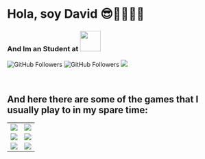 # Hola, soy David 😎👺🐱‍👤🐒
### And Im an Student at [<img src="https://www.cevbarcelona.com/wp-content/uploads/2018/08/favicon.png" width=48>](https://www.cevbarcelona.com/)

![GitHub Followers](https://img.shields.io/github/followers/DavidDiaz2A?style=social)
![GitHub Followers](https://img.shields.io/github/stars/DavidDiaz2A?style=social)
[![](https://img.shields.io/badge/Instagram-FFFFFF?style=social&logo=instagram&logoColor=E4405F)](https://www.instagram.com)

<br>

## And here there are some of the games that I usually play to in my spare time:

<table style="width:100%">
  <tr>
  <td>
	<a href="https://www.leagueoflegends.com/">
  		<img src="https://raw.githubusercontent.com/danigomezcev/danigomezcev/main/games/leagueoflegends.png">
	</a>
	</td>
  <td>
	<a href="https://www.labyrinthinegame.com/">
  		<img src="https://raw.githubusercontent.com/danigomezcev/danigomezcev/main/games/labyrinthine.png">
	</a>
	</td>
  </tr>
  <tr>
  <td>
	<a href="https://pokemonmasters-game.com/">
  		<img src="https://raw.githubusercontent.com/danigomezcev/danigomezcev/main/games/pokemonmasters.png">
	</a>
	</td>
	<td>
	<a href="https://disneymirrorverse.com/">
  		<img src="https://raw.githubusercontent.com/danigomezcev/danigomezcev/main/games/mirrorverse.png">
	</a>
	</td>
	</td>
    </tr>
    <tr>
    <td>
	<a href="https://www.devourgame.com/">
  		<img src="https://raw.githubusercontent.com/danigomezcev/danigomezcev/main/games/devour.png">
	</a>
	</td>
	<td>
	<a href="https://kineticgames.co.uk/">
  		<img src="https://raw.githubusercontent.com/danigomezcev/danigomezcev/main/games/phasmophobia.png">
	</a>
  </tr>
</table>


